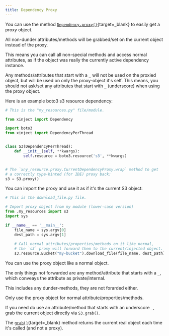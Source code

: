 ```yaml
---
title: Dependency Proxy
---
```


You can use the method
[`Dependency.proxy()`](api/xinject/dependency.html#xinject.dependency.Dependency.proxy){target=_blank}
to easily get a proxy object.

All non-dunder attributes/methods will be grabbed/set on the current object instead of the proxy.

This means you can call all non-special methods and access normal attributes,
as if the object was really the currently active dependency instance.

Any methods/attributes that start with a `_` will not be used on the proxied object,
but will be used on only the proxy-object it's self.
This means, you should not ask/set any attributes that start with `_` (underscore)
when using the proxy object.

Here is an example boto3 s3 resource dependency:

```python
# This is the "my_resources.py" file/module.

from xinject import Dependency

import boto3
from xinject import DependencyPerThread


class S3(DependencyPerThread):
    def __init__(self, **kwargs):
        self.resource = boto3.resource('s3', **kwargs)


# The `xny_resource.proxy.CurrentDependencyProxy.wrap` method to get
# a correctly type-hinted (for IDE) proxy back:
s3 = S3.proxy()
```

You can import the proxy and use it as if it's the current S3 object:

```python
# This is the download_file.py file.

# Import proxy object from my module (lower-case version)
from .my_resources import s3
import sys

if __name__ == '__main__':
    file_name = sys.argv[0]
    dest_path = sys.argv[1]
    
    # Call normal attributes/properties/methods on it like normal,
    # the `s3` proxy will forward them to the current/injected object.
    s3.resource.Bucket("my-bucket").download_file(file_name, dest_path)
```

You can use the proxy object like a normal object.

The only things not forwarded are any method/attribute that starts
with a `_`, which conveays the attribute as private/internal.

This includes any dunder-methods, they are not forarded either.

Only use the proxy object for normal attribute/properties/methods.

If you need do use an attribute/method that starts with an underscore `_`,
grab the current object directly via `S3.grab()`.

The [`grab()`](api/xinject/dependency.html#xinject.dependency.Dependency.grab){target=_blank}
method returns the current real object each time it's called (and not a proxy).
